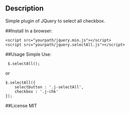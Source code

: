 ## Description
Simple plugin of JQuery to select all checkbox.

##Install
In a browser:

    <script src="yourpath/jquery.min.js"></script>
    <script src="yourpath/jquery.selectAll.js"></script>    
    
##Usage
Simple Use:

     $.selectAll();
     
or

    $.selectAll({
        selectbutton : '.j-selectAll', 
        checkbox : '.j-chk' 
    });
    
##License
MIT
